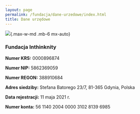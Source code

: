 ```yaml
---
layout: page
permalink: /fundacja/dane-urzedowe/index.html
title: Dane urzędowe
---
```

![](/static/img/inthinknity.svg){.max-w-md .mb-6 mx-auto}



### Fundacja Inthinknity

**Numer KRS:** 0000896874

**Numer NIP:** 5862369059

**Numer REGON:** 388910684

**Adres siedziby:** Stefana Batorego 23/7, 81-365 Gdynia, Polska

**Data rejestracji:** 11 maja 2021 r.

**Numer konta:** 56 1140 2004 0000 3102 8139 6985